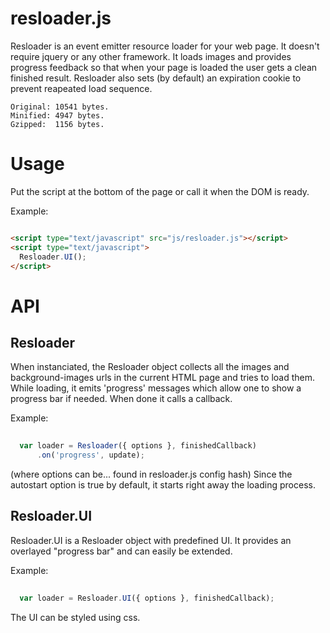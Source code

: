 resloader.js
============

Resloader is an event emitter resource loader for your web page.
It doesn't require jquery or any other framework.
It loads images and provides progress feedback so that when your page is loaded the user gets a clean finished result.
Resloader also sets (by default) an expiration cookie to prevent reapeated load sequence.

```
Original: 10541 bytes.
Minified: 4947 bytes.
Gzipped:  1156 bytes.
```

# Usage

Put the script at the bottom of the page or call it when the DOM is ready.

Example:
```html

<script type="text/javascript" src="js/resloader.js"></script>
<script type="text/javascript">
  Resloader.UI();
</script>

```

# API

## Resloader

When instanciated, the Resloader object collects all the images and background-images urls in the current HTML page and tries to load them. While loading, it emits 'progress' messages which allow one to show a progress bar if needed. When done it calls a callback.


Example:
```js
  
  var loader = Resloader({ options }, finishedCallback)
      .on('progress', update);

```

(where options can be... found in resloader.js config hash)
Since the autostart option is true by default, it starts right away the loading process.


## Resloader.UI

Resloader.UI is a Resloader object with predefined UI. It provides an overlayed "progress bar" and can easily be extended.

Example:
```js
  
  var loader = Resloader.UI({ options }, finishedCallback);

```

The UI can be styled using css.
